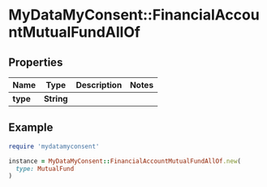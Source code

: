 # MyDataMyConsent::FinancialAccountMutualFundAllOf

## Properties

| Name | Type | Description | Notes |
| ---- | ---- | ----------- | ----- |
| **type** | **String** |  |  |

## Example

```ruby
require 'mydatamyconsent'

instance = MyDataMyConsent::FinancialAccountMutualFundAllOf.new(
  type: MutualFund
)
```

